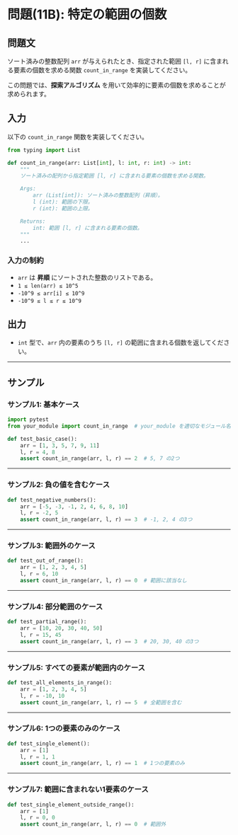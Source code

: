 # 問題(11B): 特定の範囲の個数

## 問題文

ソート済みの整数配列 `arr` が与えられたとき、指定された範囲 `[l, r]` に含まれる要素の個数を求める関数 `count_in_range` を実装してください。

この問題では、**探索アルゴリズム** を用いて効率的に要素の個数を求めることが求められます。

## 入力

以下の `count_in_range` 関数を実装してください。

```python
from typing import List

def count_in_range(arr: List[int], l: int, r: int) -> int:
    """
    ソート済みの配列から指定範囲 [l, r] に含まれる要素の個数を求める関数。

    Args:
        arr (List[int]): ソート済みの整数配列（昇順）。
        l (int): 範囲の下限。
        r (int): 範囲の上限。

    Returns:
        int: 範囲 [l, r] に含まれる要素の個数。
    """
    ...
```

### 入力の制約

- `arr` は **昇順** にソートされた整数のリストである。
- `1 ≤ len(arr) ≤ 10^5`
- `-10^9 ≤ arr[i] ≤ 10^9`
- `-10^9 ≤ l ≤ r ≤ 10^9`

## 出力

- `int` 型で、`arr` 内の要素のうち `[l, r]` の範囲に含まれる個数を返してください。

---

## サンプル

### サンプル1: 基本ケース

```python
import pytest
from your_module import count_in_range  # your_module を適切なモジュール名に変更してください

def test_basic_case():
    arr = [1, 3, 5, 7, 9, 11]
    l, r = 4, 8
    assert count_in_range(arr, l, r) == 2  # 5, 7 の2つ
```

---

### サンプル2: 負の値を含むケース

```python
def test_negative_numbers():
    arr = [-5, -3, -1, 2, 4, 6, 8, 10]
    l, r = -2, 5
    assert count_in_range(arr, l, r) == 3  # -1, 2, 4 の3つ
```

---

### サンプル3: 範囲外のケース

```python
def test_out_of_range():
    arr = [1, 2, 3, 4, 5]
    l, r = 6, 10
    assert count_in_range(arr, l, r) == 0  # 範囲に該当なし
```

---

### サンプル4: 部分範囲のケース

```python
def test_partial_range():
    arr = [10, 20, 30, 40, 50]
    l, r = 15, 45
    assert count_in_range(arr, l, r) == 3  # 20, 30, 40 の3つ
```

---

### サンプル5: すべての要素が範囲内のケース

```python
def test_all_elements_in_range():
    arr = [1, 2, 3, 4, 5]
    l, r = -10, 10
    assert count_in_range(arr, l, r) == 5  # 全範囲を含む
```

---

### サンプル6: 1つの要素のみのケース

```python
def test_single_element():
    arr = [1]
    l, r = 1, 1
    assert count_in_range(arr, l, r) == 1  # 1つの要素のみ
```

---

### サンプル7: 範囲に含まれない1要素のケース

```python
def test_single_element_outside_range():
    arr = [1]
    l, r = 0, 0
    assert count_in_range(arr, l, r) == 0  # 範囲外
```
